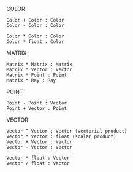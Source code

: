 COLOR

    Color + Color : Color
    Color - Color : Color

    Color * Color : Color
    Color * float : Color

MATRIX

    Matrix * Matrix : Matrix
    Matrix * Vector : Vector
    Matrix * Point : Point
    Matrix * Ray : Ray

POINT

    Point - Point : Vector
    Point + Vector : Point

VECTOR

    Vector ^ Vector : Vector (vectorial product)
    Vector * Vector : float (scalar product)
    Vector + Vector : Vector
    Vector - Vector : Vector

    Vector * float : Vector
    Vector / float : Vector
